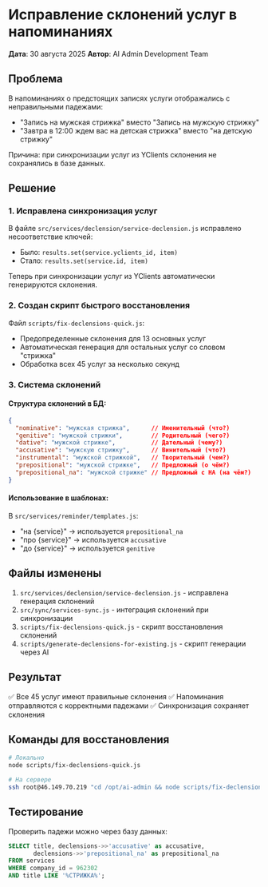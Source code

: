 # Исправление склонений услуг в напоминаниях

**Дата**: 30 августа 2025
**Автор**: AI Admin Development Team

## Проблема

В напоминаниях о предстоящих записях услуги отображались с неправильными падежами:
- "Запись на мужская стрижка" вместо "Запись на мужскую стрижку"
- "Завтра в 12:00 ждем вас на детская стрижка" вместо "на детскую стрижку"

Причина: при синхронизации услуг из YClients склонения не сохранялись в базе данных.

## Решение

### 1. Исправлена синхронизация услуг

В файле `src/services/declension/service-declension.js` исправлено несоответствие ключей:
- Было: `results.set(service.yclients_id, item)`
- Стало: `results.set(service.id, item)` 

Теперь при синхронизации услуг из YClients автоматически генерируются склонения.

### 2. Создан скрипт быстрого восстановления

Файл `scripts/fix-declensions-quick.js`:
- Предопределенные склонения для 13 основных услуг
- Автоматическая генерация для остальных услуг со словом "стрижка"
- Обработка всех 45 услуг за несколько секунд

### 3. Система склонений

#### Структура склонений в БД:
```json
{
  "nominative": "мужская стрижка",      // Именительный (что?)
  "genitive": "мужской стрижки",        // Родительный (чего?)
  "dative": "мужской стрижке",          // Дательный (чему?)
  "accusative": "мужскую стрижку",      // Винительный (что?)
  "instrumental": "мужской стрижкой",   // Творительный (чем?)
  "prepositional": "мужской стрижке",   // Предложный (о чём?)
  "prepositional_na": "мужской стрижке" // Предложный с НА (на чём?)
}
```

#### Использование в шаблонах:

В `src/services/reminder/templates.js`:
- "на {service}" → используется `prepositional_na`
- "про {service}" → используется `accusative`
- "до {service}" → используется `genitive`

## Файлы изменены

1. `src/services/declension/service-declension.js` - исправлена генерация склонений
2. `src/sync/services-sync.js` - интеграция склонений при синхронизации
3. `scripts/fix-declensions-quick.js` - скрипт восстановления склонений
4. `scripts/generate-declensions-for-existing.js` - скрипт генерации через AI

## Результат

✅ Все 45 услуг имеют правильные склонения
✅ Напоминания отправляются с корректными падежами
✅ Синхронизация сохраняет склонения

## Команды для восстановления

```bash
# Локально
node scripts/fix-declensions-quick.js

# На сервере
ssh root@46.149.70.219 "cd /opt/ai-admin && node scripts/fix-declensions-quick.js"
```

## Тестирование

Проверить падежи можно через базу данных:
```sql
SELECT title, declensions->>'accusative' as accusative, 
       declensions->>'prepositional_na' as prepositional_na 
FROM services 
WHERE company_id = 962302 
AND title LIKE '%СТРИЖКА%';
```